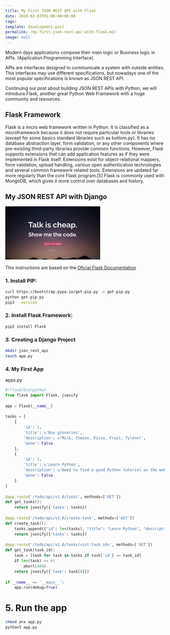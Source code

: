 ```yaml
---
title: My First JSON REST API with Flask
date: 2019-02-03T01:00:00+00:00
tags: 
template: development-post
permalink: /my-first-json-rest-api-with-flask.md/
image: null
---
```


Modern days applications compose their main logic or Business logic in APIs. (Application Programming Interface). 

APIs are interfaces designed to communicate a system with outside entities. This interfaces may use different specifications, but nowadays one of the most popular specifications is known as JSON REST API.

Continuing our post about building JSON REST APIs with Python, we will introduce Flask, another great Python Web Framework with a huge community and resources.

## Flask Framework

Flask is a micro web framework written in Python. It is classified as a microframework because it does not require particular tools or libraries (except for some basics standard libraries such as bottom.py). It has no database abstraction layer, form validation, or any other components where pre-existing third-party libraries provide common functions. However, Flask supports extensions that can add application features as if they were implemented in Flask itself. Extensions exist for object-relational mappers, form validation, upload handling, various open authentication technologies and several common framework related tools. Extensions are updated far more regularly than the core Flask program.[5] Flask is commonly used with MongoDB, which gives it more control over databases and history. 


## My JSON REST API with Django

![Show me the code](./media/show-me-the-code.jpeg)


This instructions are based on the [Oficial Flask Documentation](http://flask.pocoo.org/)

### 1. Install PIP:

```bash
curl https://bootstrap.pypa.io/get-pip.py -o get-pip.py
python get-pip.py
pip3 --version
```

### 2. Install Flask Framework:

```bash
pip3 install Flask
```

### 3. Creating a Django Project

```sh
mkdir json_rest_api
touch app.py

```

### 4. My First App

apps.py

```python
#!flask/bin/python
from flask import Flask, jsonify

app = Flask(__name__)

tasks = [
    {
        'id': 1,
        'title': u'Buy groceries',
        'description': u'Milk, Cheese, Pizza, Fruit, Tylenol', 
        'done': False
    },
    {
        'id': 2,
        'title': u'Learn Python',
        'description': u'Need to find a good Python tutorial on the web', 
        'done': False
    }
]

@app.route('/todo/api/v1.0/tasks', methods=['GET'])
def get_tasks():
    return jsonify({'tasks': tasks})

@app.route('/todo/api/v1.0/create-task', methods=['GET'])
def create_task():
    tasks.append({"id": len(tasks), "title": "Learn Python", "description": "Start with Flask first", "done": False})
    return jsonify({'tasks': tasks})

@app.route('/todo/api/v1.0/tasks/<int:task_id>', methods=['GET'])
def get_task(task_id):
    task = [task for task in tasks if task['id'] == task_id]
    if len(task) == 0:
        abort(404)
    return jsonify({'task': task[0]})

if __name__ == '__main__':
    app.run(debug=True)
```

# 5. Run the app

```sh
chmod a+x app.py
python3 app.py
```
